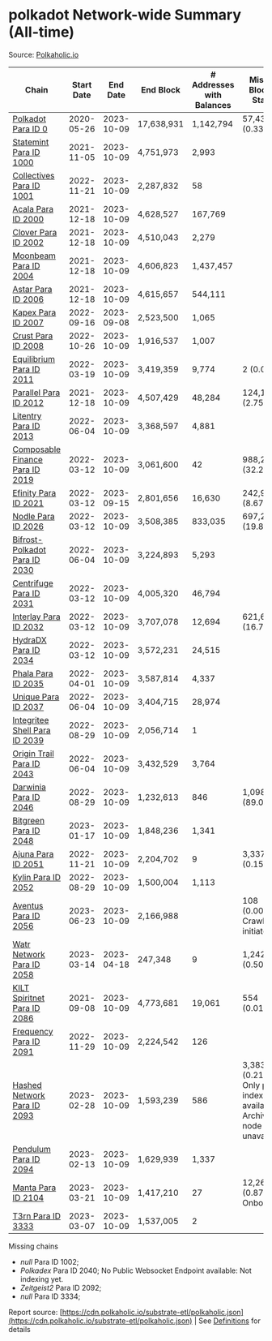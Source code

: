 # polkadot Network-wide Summary (All-time)

Source: [Polkaholic.io](https://polkaholic.io)


| Chain            | Start Date | End Date | End Block | # Addresses with Balances | Missing Blocks / Status |
| ---------------- | ---------- | ---------| --------- | ------------------------- | ----------------------- |
| [Polkadot Para ID 0](/polkadot/0-polkadot) | 2020-05-26 | 2023-10-09 | 17,638,931 |  1,142,794 | 57,431 (0.33%)  |
| [Statemint Para ID 1000](/polkadot/1000-statemint) | 2021-11-05 | 2023-10-09 | 4,751,973 |  2,993 |    |
| [Collectives Para ID 1001](/polkadot/1001-collectives) | 2022-11-21 | 2023-10-09 | 2,287,832 |  58 |    |
| [Acala Para ID 2000](/polkadot/2000-acala) | 2021-12-18 | 2023-10-09 | 4,628,527 |  167,769 |    |
| [Clover Para ID 2002](/polkadot/2002-clover) | 2021-12-18 | 2023-10-09 | 4,510,043 |  2,279 |    |
| [Moonbeam Para ID 2004](/polkadot/2004-moonbeam) | 2021-12-18 | 2023-10-09 | 4,606,823 |  1,437,457 |    |
| [Astar Para ID 2006](/polkadot/2006-astar) | 2021-12-18 | 2023-10-09 | 4,615,657 |  544,111 |    |
| [Kapex Para ID 2007](/polkadot/2007-kapex) | 2022-09-16 | 2023-09-08 | 2,523,500 |  1,065 |    |
| [Crust Para ID 2008](/polkadot/2008-crust) | 2022-10-26 | 2023-10-09 | 1,916,537 |  1,007 |    |
| [Equilibrium Para ID 2011](/polkadot/2011-equilibrium) | 2022-03-19 | 2023-10-09 | 3,419,359 |  9,774 | 2 (0.00%)  |
| [Parallel Para ID 2012](/polkadot/2012-parallel) | 2021-12-18 | 2023-10-09 | 4,507,429 |  48,284 | 124,114 (2.75%)  |
| [Litentry Para ID 2013](/polkadot/2013-litentry) | 2022-06-04 | 2023-10-09 | 3,368,597 |  4,881 |    |
| [Composable Finance Para ID 2019](/polkadot/2019-composable) | 2022-03-12 | 2023-10-09 | 3,061,600 |  42 | 988,228 (32.28%)  |
| [Efinity Para ID 2021](/polkadot/2021-efinity) | 2022-03-12 | 2023-09-15 | 2,801,656 |  16,630 | 242,949 (8.67%)  |
| [Nodle Para ID 2026](/polkadot/2026-nodle) | 2022-03-12 | 2023-10-09 | 3,508,385 |  833,035 | 697,249 (19.87%)  |
| [Bifrost-Polkadot Para ID 2030](/polkadot/2030-bifrost-dot) | 2022-06-04 | 2023-10-09 | 3,224,893 |  5,293 |    |
| [Centrifuge Para ID 2031](/polkadot/2031-centrifuge) | 2022-03-12 | 2023-10-09 | 4,005,320 |  46,794 |    |
| [Interlay Para ID 2032](/polkadot/2032-interlay) | 2022-03-12 | 2023-10-09 | 3,707,078 |  12,694 | 621,626 (16.77%)  |
| [HydraDX Para ID 2034](/polkadot/2034-hydradx) | 2022-03-12 | 2023-10-09 | 3,572,231 |  24,515 |    |
| [Phala Para ID 2035](/polkadot/2035-phala) | 2022-04-01 | 2023-10-09 | 3,587,814 |  4,337 |    |
| [Unique Para ID 2037](/polkadot/2037-unique) | 2022-06-04 | 2023-10-09 | 3,404,715 |  28,974 |    |
| [Integritee Shell Para ID 2039](/polkadot/2039-integritee-shell) | 2022-08-29 | 2023-10-09 | 2,056,714 |  1 |    |
| [Origin Trail Para ID 2043](/polkadot/2043-origintrail) | 2022-06-04 | 2023-10-09 | 3,432,529 |  3,764 |    |
| [Darwinia Para ID 2046](/polkadot/2046-darwinia) | 2022-08-29 | 2023-10-09 | 1,232,613 |  846 | 1,098,047 (89.08%)  |
| [Bitgreen Para ID 2048](/polkadot/2048-bitgreen) | 2023-01-17 | 2023-10-09 | 1,848,236 |  1,341 |    |
| [Ajuna Para ID 2051](/polkadot/2051-ajuna) | 2022-11-21 | 2023-10-09 | 2,204,702 |  9 | 3,337 (0.15%)  |
| [Kylin Para ID 2052](/polkadot/2052-kylin) | 2022-08-29 | 2023-10-09 | 1,500,004 |  1,113 |    |
| [Aventus Para ID 2056](/polkadot/2056-aventus) | 2023-06-23 | 2023-10-09 | 2,166,988 |   | 108 (0.00%) Crawling initiated |
| [Watr Network Para ID 2058](/polkadot/2058-watr) | 2023-03-14 | 2023-04-18 | 247,348 |  9 | 1,242 (0.50%)  |
| [KILT Spiritnet Para ID 2086](/polkadot/2086-kilt) | 2021-09-08 | 2023-10-09 | 4,773,681 |  19,061 | 554 (0.01%)  |
| [Frequency Para ID 2091](/polkadot/2091-frequency) | 2022-11-29 | 2023-10-09 | 2,224,542 |  126 |    |
| [Hashed Network Para ID 2093](/polkadot/2093-hashed) | 2023-02-28 | 2023-10-09 | 1,593,239 |  586 | 3,383 (0.21%) Only partial index available: Archive node unavailable |
| [Pendulum Para ID 2094](/polkadot/2094-pendulum) | 2023-02-13 | 2023-10-09 | 1,629,939 |  1,337 |    |
| [Manta Para ID 2104](/polkadot/2104-manta) | 2023-03-21 | 2023-10-09 | 1,417,210 |  27 | 12,262 (0.87%) Onboarding |
| [T3rn Para ID 3333](/polkadot/3333-t3rn) | 2023-03-07 | 2023-10-09 | 1,537,005 |  2 |    |

Missing chains


* *null* Para ID 1002; 
* *Polkadex* Para ID 2040; No Public Websocket Endpoint available: Not indexing yet.
* *Zeitgeist2* Para ID 2092; 
* *null* Para ID 3334; 

Report source: [https://cdn.polkaholic.io/substrate-etl/polkaholic.json](https://cdn.polkaholic.io/substrate-etl/polkaholic.json) | See [Definitions](/DEFINITIONS.md) for details
